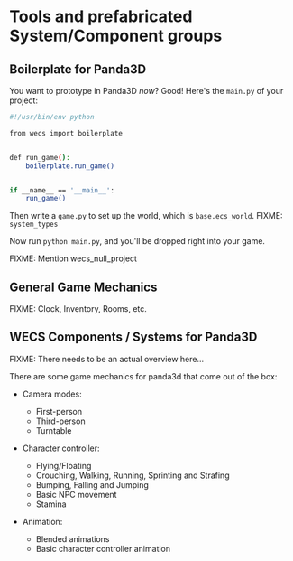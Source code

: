 Tools and prefabricated System/Component groups
===============================================

Boilerplate for Panda3D
-----------------------

You want to prototype in Panda3D *now*? Good! Here's the `main.py` of
your project:

```bash
#!/usr/bin/env python

from wecs import boilerplate


def run_game():
    boilerplate.run_game()


if __name__ == '__main__':
    run_game()
```

Then write a `game.py` to set up the world, which is `base.ecs_world`.
FIXME: `system_types`

Now run `python main.py`, and you'll be dropped right into your game.

FIXME: Mention wecs_null_project


General Game Mechanics
----------------------

FIXME: Clock, Inventory, Rooms, etc.


WECS Components / Systems for Panda3D
-------------------------------------

FIXME: There needs to be an actual overview here...

There are some game mechanics for panda3d that come out of the box:

* Camera modes:
    * First-person
    * Third-person
    * Turntable

* Character controller:
    * Flying/Floating
    * Crouching, Walking, Running, Sprinting and Strafing
    * Bumping, Falling and Jumping
    * Basic NPC movement
    * Stamina

* Animation:
    * Blended animations
    * Basic character controller animation
